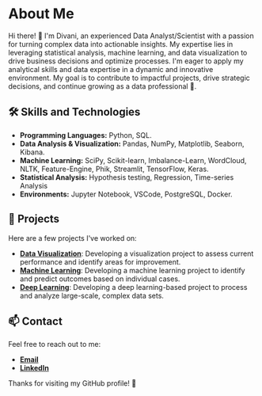 # About Me

Hi there! 👋 I'm Divani, an experienced Data Analyst/Scientist with a passion for turning complex data into actionable insights. My expertise lies in leveraging statistical analysis, machine learning, and data visualization to drive business decisions and optimize processes.
I'm eager to apply my analytical skills and data expertise in a dynamic and innovative environment. My goal is to contribute to impactful projects, drive strategic decisions, and continue growing as a data professional 🚀.

## 🛠️ Skills and Technologies

- **Programming Languages:** Python, SQL.
- **Data Analysis & Visualization:** Pandas, NumPy, Matplotlib, Seaborn, Kibana.
- **Machine Learning:** SciPy, Scikit-learn, Imbalance-Learn, WordCloud, NLTK, Feature-Engine, Phik, Streamlit, TensorFlow, Keras.
- **Statistical Analysis:** Hypothesis testing, Regression, Time-series Analysis
- **Environments:** Jupyter Notebook, VSCode, PostgreSQL, Docker.

## 🌟 Projects

Here are a few projects I've worked on:

- **[Data Visualization](https://github.com/divanirafitya/data-visualization)**: Developing a visualization project to assess current performance and identify areas for improvement.
- **[Machine Learning](https://github.com/divanirafitya/machine-learning)**: Developing a machine learning project to identify and predict outcomes based on individual cases.
- **[Deep Learning](https://github.com/divanirafitya/deep-learning)**: Developing a deep learning-based project to process and analyze large-scale, complex data sets.

## 📫 Contact

Feel free to reach out to me:

- [**Email**](mailto:divanirafitya07@gmail.com)
- [**LinkedIn**](https://www.linkedin.com/in/divanirafitya)

Thanks for visiting my GitHub profile! 🎉
